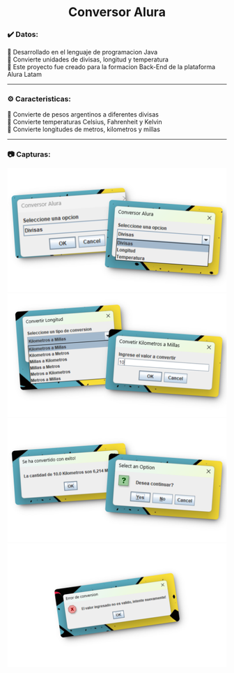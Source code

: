 <div id="titulo" align="center">
    <h1 align="center">Conversor Alura</h1>
</div>



<div id="Caracteristicas">
    <h3>✔️ Datos:</h3>
    <p>
        🔹 Desarrollado en el lenguaje de programacion Java <br>
        🔹 Convierte unidades de divisas, longitud y temperatura <br>
        🔹 Este proyecto fue creado para la formacion Back-End de la plataforma Alura Latam
    </p>
</div>

---

<div id="datos">
    <h3>⚙️ Caracteristicas:</h3>
    <p>
        🔸 Convierte de pesos argentinos a diferentes divisas <br>
        🔸 Convierte temperaturas Celsius, Fahrenheit y Kelvin <br>
        🔸 Convierte longitudes de metros, kilometros y millas <br>
    </p>
</div>

---

<div id="capturas" align="center">
    <h3 align="left"> 📷 Capturas:</h3>
    <img src="https://github.com/elchino8779/ImagenesGitHub/blob/main/ShotsImages/ConversorAluraJava/img01.png?raw=true" alt="Cap1" width="700">
    <img src="https://github.com/elchino8779/ImagenesGitHub/blob/main/ShotsImages/ConversorAluraJava/img02.png?raw=true" alt="Cap2" width="700">
    <img src="https://github.com/elchino8779/ImagenesGitHub/blob/main/ShotsImages/ConversorAluraJava/img03.png?raw=true" alt="Cap3" width="700">
    <img src="https://github.com/elchino8779/ImagenesGitHub/blob/main/ShotsImages/ConversorAluraJava/img04.png?raw=true" alt="Cap4" width="900">
</div>
